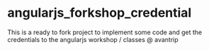 # angularjs_forkshop_credential
This is a ready to fork project to implement some code and get the credentials to the angularjs workshop / classes @ avantrip
